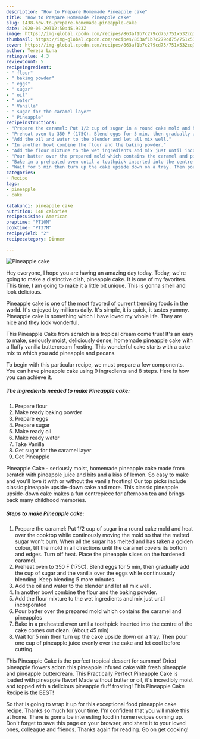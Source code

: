 ```yaml
---
description: "How to Prepare Homemade Pineapple cake"
title: "How to Prepare Homemade Pineapple cake"
slug: 1438-how-to-prepare-homemade-pineapple-cake
date: 2020-06-29T12:50:45.923Z
image: https://img-global.cpcdn.com/recipes/863af1b7c279cd75/751x532cq70/pineapple-cake-recipe-main-photo.jpg
thumbnail: https://img-global.cpcdn.com/recipes/863af1b7c279cd75/751x532cq70/pineapple-cake-recipe-main-photo.jpg
cover: https://img-global.cpcdn.com/recipes/863af1b7c279cd75/751x532cq70/pineapple-cake-recipe-main-photo.jpg
author: Teresa Luna
ratingvalue: 4.3
reviewcount: 5
recipeingredient:
- " flour"
- " baking powder"
- " eggs"
- " sugar"
- " oil"
- " water"
- " Vanilla"
- " sugar for the caramel layer"
- " Pineapple"
recipeinstructions:
- "Prepare the caramel: Put 1/2 cup of sugar in a round cake mold and heat over the cooktop while continously moving the mold so that the melted sugar won&#39;t burn. When all the sugar has melted and has taken a golden colour, tilt the mold in all directions until the caramel covers its bottom and edges. Turn off heat. Place the pineapple slices on the hardened caramel."
- "Preheat oven to 350 F (175C). Blend eggs for 5 min, then gradually add the cup of sugar and the vanilla over the eggs while continuously blending. Keep blending 5 more minutes."
- "Add the oil and water to the blender and let all mix well."
- "In another bowl combine the flour and the baking powder."
- "Add the flour mixture to the wet ingredients and mix just until incorporated"
- "Pour batter over the prepared mold which contains the caramel and pineapples"
- "Bake in a preheated oven until a toothpick inserted into the centre of the cake comes out clean. (About 45 min)"
- "Wait for 5 min then turn up the cake upside down on a tray. Then pour one cup of pineapple juice evenly over the cake and let cool before cutting."
categories:
- Recipe
tags:
- pineapple
- cake

katakunci: pineapple cake 
nutrition: 148 calories
recipecuisine: American
preptime: "PT10M"
cooktime: "PT37M"
recipeyield: "2"
recipecategory: Dinner

---
```



![Pineapple cake](https://img-global.cpcdn.com/recipes/863af1b7c279cd75/751x532cq70/pineapple-cake-recipe-main-photo.jpg)

Hey everyone, I hope you are having an amazing day today. Today, we're going to make a distinctive dish, pineapple cake. It is one of my favorites. This time, I am going to make it a little bit unique. This is gonna smell and look delicious.

Pineapple cake is one of the most favored of current trending foods in the world. It's enjoyed by millions daily. It's simple, it is quick, it tastes yummy. Pineapple cake is something which I have loved my whole life. They are nice and they look wonderful.

This Pineapple Cake from scratch is a tropical dream come true! It&#39;s an easy to make, seriously moist, deliciously dense, homemade pineapple cake with a fluffy vanilla buttercream frosting. This wonderful cake starts with a cake mix to which you add pineapple and pecans.


To begin with this particular recipe, we must prepare a few components. You can have pineapple cake using 9 ingredients and 8 steps. Here is how you can achieve it.

<!--inarticleads1-->

##### The ingredients needed to make Pineapple cake:

1. Prepare  flour
1. Make ready  baking powder
1. Prepare  eggs
1. Prepare  sugar
1. Make ready  oil
1. Make ready  water
1. Take  Vanilla
1. Get  sugar for the caramel layer
1. Get  Pineapple


Pineapple Cake - seriously moist, homemade pineapple cake made from scratch with pineapple juice and bits and a kiss of lemon. So easy to make and you&#39;ll love it with or without the vanilla frosting! Our top picks include classic pineapple upside-down cake and more. This classic pineapple upside-down cake makes a fun centrepiece for afternoon tea and brings back many childhood memories. 

<!--inarticleads2-->

##### Steps to make Pineapple cake:

1. Prepare the caramel: Put 1/2 cup of sugar in a round cake mold and heat over the cooktop while continously moving the mold so that the melted sugar won&#39;t burn. When all the sugar has melted and has taken a golden colour, tilt the mold in all directions until the caramel covers its bottom and edges. Turn off heat. Place the pineapple slices on the hardened caramel.
1. Preheat oven to 350 F (175C). Blend eggs for 5 min, then gradually add the cup of sugar and the vanilla over the eggs while continuously blending. Keep blending 5 more minutes.
1. Add the oil and water to the blender and let all mix well.
1. In another bowl combine the flour and the baking powder.
1. Add the flour mixture to the wet ingredients and mix just until incorporated
1. Pour batter over the prepared mold which contains the caramel and pineapples
1. Bake in a preheated oven until a toothpick inserted into the centre of the cake comes out clean. (About 45 min)
1. Wait for 5 min then turn up the cake upside down on a tray. Then pour one cup of pineapple juice evenly over the cake and let cool before cutting.


This Pineapple Cake is the perfect tropical dessert for summer! Dried pineapple flowers adorn this pineapple infused cake with fresh pineapple and pineapple buttercream. This Practically Perfect Pineapple Cake is loaded with pineapple flavor! Made without butter or oil, it&#39;s incredibly moist and topped with a delicious pineapple fluff frosting! This Pineapple Cake Recipe is the BEST! 

So that is going to wrap it up for this exceptional food pineapple cake recipe. Thanks so much for your time. I'm confident that you will make this at home. There is gonna be interesting food in home recipes coming up. Don't forget to save this page on your browser, and share it to your loved ones, colleague and friends. Thanks again for reading. Go on get cooking!
